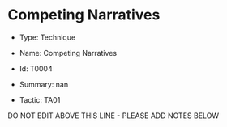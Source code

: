 # Competing Narratives

* Type: Technique

* Name: Competing Narratives

* Id: T0004

* Summary: nan

* Tactic: TA01

DO NOT EDIT ABOVE THIS LINE - PLEASE ADD NOTES BELOW
